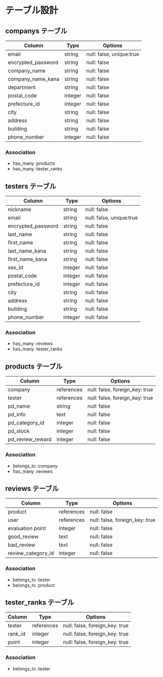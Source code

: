 # テーブル設計

## companys テーブル
| Column             | Type    | Options                  |
| ------------------ | ------  | ------------------------ |
| email              | string  | null: false, unique:true |
| encrypted_password | string  | null: false              |
| company_name       | string  | null: false              |
| company_name_kana  | string  | null: false              |
| department         | string  | null: false              |
| postal_code        | integer | null: false              |
| prefecture_id      | integer | null: false              |
| city               | string  | null: false              |
| address            | string  | null: false              |
| building           | string  | null: false              |
| phone_number       | integer | null: false              |
### Association
- has_many :products
- has_many :tester_ranks


## testers テーブル
| Column             | Type    | Options                  |
| ------------------ | ------  | ------------------------ |
| nickname           | string  | null: false              |
| email              | string  | null: false, unique:true |
| encrypted_password | string  | null: false              |
| last_name          | string  | null: false              |
| first_name         | string  | null: false              |
| last_name_kana     | string  | null: false              |
| first_name_kana    | string  | null: false              |
| sex_id             | integer | null: false              |
| postal_code        | integer | null: false              |
| prefecture_id      | integer | null: false              |
| city               | string  | null: false              |
| address            | string  | null: false              |
| building           | string  | null: false              |
| phone_number       | integer | null: false              |
### Association
- has_many :reviews
- has_many :tester_ranks


## products テーブル
| Column           | Type       | Options                        |
| ---------------- | ---------- | ------------------------------ |
| company          | references | null: false, foreign_key: true |
| tester           | references | null: false, foreign_key: true |
| pd_name          | string     | null: false                    |
| pd_info          | text       | null: false                    |
| pd_category_id   | integer    | null: false                    |
| pd_stock         | integer    | null: false                    |
| pd_review_reward | integer    | null: false                    |
### Association
- belongs_to :company
- has_many :reviews


## reviews テーブル
| Column             | Type       | Options                        |
| ------------------ | ---------- | ------------------------------ |
| product            | references | null: false                    |
| user               | references | null: false, foreign_key: true |
| evaluation point   | integer    | null: false                    |
| good_review        | text       | null: false                    |
| bad_review         | text       | null: false                    |
| review_category_id | integer    | null: false                    |
### Association
- belongs_to :tester
- belongs_to :product


## tester_ranks テーブル
| Column            | Type       | Options                        |
| ----------------- | ---------- | ------------------------------ |
| tester            | references | null: false, foreign_key: true |
| rank_id           | integer    | null: false, foreign_key: true |
| point             | integer    | null: false, foreign_key: true |
### Association
- belongs_to :tester
